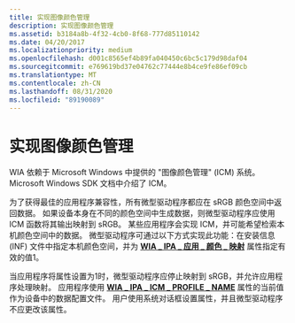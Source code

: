 ```yaml
---
title: 实现图像颜色管理
description: 实现图像颜色管理
ms.assetid: b3184a8b-4f32-4cb0-8f68-777d85110142
ms.date: 04/20/2017
ms.localizationpriority: medium
ms.openlocfilehash: d001c8565ef4b89fa040450c6bc5c179d98daf04
ms.sourcegitcommit: e769619bd37e04762c77444e8b4ce9fe86ef09cb
ms.translationtype: MT
ms.contentlocale: zh-CN
ms.lasthandoff: 08/31/2020
ms.locfileid: "89190089"
---
```

# <a name="implementing-image-color-management"></a>实现图像颜色管理





WIA 依赖于 Microsoft Windows 中提供的 "图像颜色管理" (ICM) 系统。 Microsoft Windows SDK 文档中介绍了 ICM。

为了获得最佳的应用程序兼容性，所有微型驱动程序都应在 sRGB 颜色空间中返回数据。 如果设备本身在不同的颜色空间中生成数据，则微型驱动程序应使用 ICM 函数将其输出映射到 sRGB。 某些应用程序会实现 ICM，并可能希望检索本机颜色空间中的数据。 微型驱动程序可通过以下方式实现此功能：在安装信息 (INF) 文件中指定本机颜色空间，并为 [**WIA \_ IPA \_ 应用 \_ 颜色 \_ 映射**](./wia-ipa-app-color-mapping.md) 属性指定有效的值1。

当应用程序将属性设置为1时，微型驱动程序应停止映射到 sRGB，并允许应用程序处理映射。 应用程序使用 [**WIA \_ IPA \_ ICM \_ PROFILE \_ NAME**](./wia-ipa-icm-profile-name.md) 属性的当前值作为设备中的数据配置文件。 用户使用系统对话框设置属性，并且微型驱动程序不应更改该属性。

 


